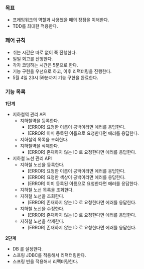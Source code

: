 ### 목표

- 프레임워크의 역할과 사용했을 때의 장점을 이해한다.
- TDD를 최대한 적용한다.

### 페어 규칙

- 쉬는 시간은 따로 없이 쭉 진행한다.
- 일일 회고를 진행한다.
- 각자 코딩하는 시간은 5분으로 한다.
- 기능 구현을 우선으로 하고, 이후 리팩터링을 진행한다.
- 5월 4일 23시 59분까지 기능 구현을 완료한다.

### 기능 목록

**1단계**

- 지하철역 관리 API
    - 지하철역을 등록한다.
        - [ERROR] 요청한 이름이 공백이라면 에러를 응답한다.
        - [ERROR] 이미 등록된 이름으로 요청한다면 에러를 응답한다.
    - 지하철역 목록을 조회한다.
    - 지하철역을 삭제한다.
        - [ERROR] 존재하지 않는 ID 로 요청한다면 에러를 응답한다.
- 지하철 노선 관리 API
    - 지하철 노선을 등록한다.
        - [ERROR] 요청한 이름이 공백이라면 에러를 응답한다.
        - [ERROR] 요청한 색상이 공백이라면 에러를 응답한다.
        - [ERROR] 이미 등록된 이름으로 요청한다면 에러를 응답한다.
    - 지하철 노선 목록을 조회한다.
    - 지하철 노선을 조회한다.
        - [ERROR] 존재하지 않는 ID 로 요청한다면 에러를 응답한다.
    - 지하철 노선을 수정한다.
        - [ERROR] 존재하지 않는 ID 로 요청한다면 에러를 응답한다.
    - 지하철 노선을 삭제한다.
        - [ERROR] 존재하지 않는 ID 로 요청한다면 에러를 응답한다.

**2단계**

- DB 를 설정한다.
- 스프링 JDBC를 적용해서 리팩터링한다.
- 스프링 빈을 적용해서 리팩터링한다.

